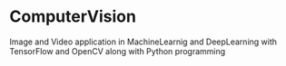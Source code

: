 # ComputerVision
Image and Video application in MachineLearnig and DeepLearning with TensorFlow and OpenCV  along with Python programming
